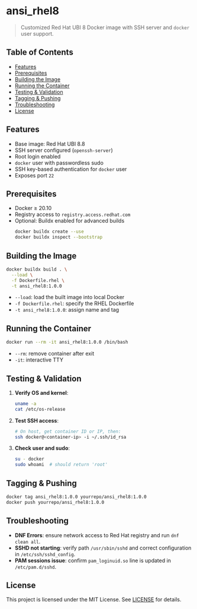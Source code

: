 # ansi_rhel8

> Customized Red Hat UBI 8 Docker image with SSH server and `docker` user support.

## Table of Contents

- [Features](#features)
- [Prerequisites](#prerequisites)
- [Building the Image](#building-the-image)
- [Running the Container](#running-the-container)
- [Testing & Validation](#testing--validation)
- [Tagging & Pushing](#tagging--pushing)
- [Troubleshooting](#troubleshooting)
- [License](#license)

## Features

- Base image: Red Hat UBI 8.8
- SSH server configured (`openssh-server`)
- Root login enabled
- `docker` user with passwordless sudo
- SSH key-based authentication for `docker` user
- Exposes port `22`

## Prerequisites

- Docker ≥ 20.10
- Registry access to `registry.access.redhat.com`
- Optional: Buildx enabled for advanced builds
  ```bash
  docker buildx create --use
  docker buildx inspect --bootstrap
  ```

## Building the Image

```bash
docker buildx build . \
  --load \
  -f Dockerfile.rhel \
  -t ansi_rhel8:1.0.0
```

- `--load`: load the built image into local Docker
- `-f Dockerfile.rhel`: specify the RHEL Dockerfile
- `-t ansi_rhel8:1.0.0`: assign name and tag

## Running the Container

```bash
docker run --rm -it ansi_rhel8:1.0.0 /bin/bash
```

- `--rm`: remove container after exit
- `-it`: interactive TTY

## Testing & Validation

1. **Verify OS and kernel**:
   ```bash
   uname -a
   cat /etc/os-release
   ```
2. **Test SSH access**:
   ```bash
   # On host, get container ID or IP, then:
   ssh docker@<container-ip> -i ~/.ssh/id_rsa
   ```
3. **Check user and sudo**:
   ```bash
   su - docker
   sudo whoami  # should return 'root'
   ```

## Tagging & Pushing

```bash
docker tag ansi_rhel8:1.0.0 yourrepo/ansi_rhel8:1.0.0
docker push yourrepo/ansi_rhel8:1.0.0
```

## Troubleshooting

- **DNF Errors**: ensure network access to Red Hat registry and run `dnf clean all`.
- **SSHD not starting**: verify path `/usr/sbin/sshd` and correct configuration in `/etc/ssh/sshd_config`.
- **PAM sessions issue**: confirm `pam_loginuid.so` line is updated in `/etc/pam.d/sshd`.

## License

This project is licensed under the MIT License. See [LICENSE](LICENSE) for details.

